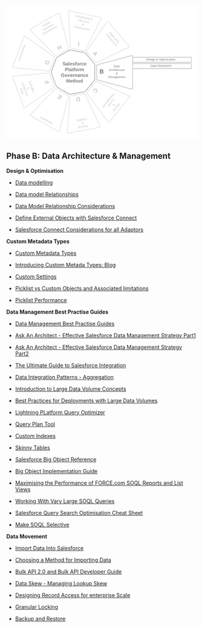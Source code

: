 <p align="center">
  <img src="https://github.com/SalesforcePlatformGovernanceMethod/phase-b/blob/d369aa8d6d3506175ab6377dfc497702becca380/images/phase-b.png" title="Phase A">
</p>

## Phase B: Data Architecture &amp; Management

**Design & Optimisation**

- [Data modelling](https://trailhead.salesforce.com/content/learn/modules/data_modeling)

- [Data model Relationships](https://help.salesforce.com/articleView?id=sf.overview_of_custom_object_relationships.htm&type=5)

- [Data Model Relationship Considerations](https://help.salesforce.com/articleView?amp;language=en_US&id=relationships_considerations.htm&type=0)

- [Define External Objects with Salesforce Connect](https://help.salesforce.com/articleView?id=sf.platform_connect_about.htm&type=5)

- [Salesforce Connect Considerations for all Adaptors](https://help.salesforce.com/articleView?id=sf.platform_connect_considerations.htm&type=5)

**Custom Metadata Types**

- [Custom Metadata Types](https://help.salesforce.com/articleView?id=sf.custommetadatatypes_overview.htm&type=5)

- [Introducing Custom Metada Types: Blog](https://developer.salesforce.com/blogs/engineering/2015/04/custom-metadata-types-ga)

- [Custom Settings](https://help.salesforce.com/articleView?id=cs_about.htm&type=0)

- [Picklist vs Custom Objects and Associated limitations](https://help.salesforce.com/articleView?id=sf.picklist_limitations.htm&type=5)

- [Picklist Performance](https://help.salesforce.com/articleView?id=release-notes.rn_forcecom_fields_inactive_picklist.htm&type=5&release=232)

**Data Management Best Practise Guides**

- [Data Management Best Practise Guides](https://help.salesforce.com/articleView?id=000354590&language=en_US&mode=1&type=1)

- [Ask An Architect - Effective Salesforce Data Management Strategy Part1](https://www.salesforce.org/blog/ask-architect-5-steps-effective-salesforce-data-management-strategy/)

- [Ask An Architect - Effective Salesforce Data Management Strategy Part2](https://www.salesforce.org/blog/ask-an-architect-5-steps-to-an-effective-salesforce-data-management-strategy/)

- [The Ultimate Guide to Salesforce Integration](https://medium.com/emorphis-technologies/the-ultimate-guide-to-salesforce-integration-ba54010c5f3d)

- [Data Integration Patterns - Aggregation](https://blogs.mulesoft.com/api-integration/patterns/data-integration-patterns-aggregation/)

- [Introduction to Large Data Volume Concepts](https://trailhead.salesforce.com/content/learn/modules/large-data-volumes)

- [Best Practices for Deployments with Large Data Volumes](https://developer.salesforce.com/docs/atlas.en-us.salesforce_large_data_volumes_bp.meta/salesforce_large_data_volumes_bp/ldv_deployments_introduction.htm)

- [Lightning PLatform Query Optimizer](https://developer.salesforce.com/docs/atlas.en-us.salesforce_large_data_volumes_bp.meta/salesforce_large_data_volumes_bp/ldv_deployments_infrastructure_salesforce_query_optimizer.htm)

- [Query Plan Tool](https://help.salesforce.com/articleView?id=000334796&type=1&mode=1)

- [Custom Indexes](https://help.salesforce.com/articleView?id=000325247&type=1&mode=1&language=en_US)

- [Skinny Tables](https://developer.salesforce.com/docs/atlas.en-us.salesforce_large_data_volumes_bp.meta/salesforce_large_data_volumes_bp/ldv_deployments_infrastructure_skinny_tables.htm)

- [Salesforce Big Object Reference](https://trailhead.salesforce.com/content/learn/modules/big_objects)

- [Big Object Implementation Guide](https://developer.salesforce.com/docs/atlas.en-us.bigobjects.meta/bigobjects/big_object.htm)

- [Maximising the Performance of FORCE.com SOQL Reports and List Views](https://developer.salesforce.com/blogs/engineering/2013/07/maximizing-the-performance-of-force-com-soql-reports-and-list-views.html)

- [Working With Vary Large SOQL Queries](https://developer.salesforce.com/docs/atlas.en-us.apexcode.meta/apexcode/langCon_apex_SOQL_VLSQ.htm)

- [Salesforce Query Search Optimisation Cheat Sheet](http://resources.docs.salesforce.com/194/0/en-us/sfdc/pdf/salesforce_query_search_optimization_developer_cheatsheet.pdf)

- [Make SOQL Selective](https://help.salesforce.com/articleView?id=000325257&type=1&mode=1&language=en_US)

**Data Movement**

- [Import Data Into Salesforce](https://help.salesforce.com/articleView?id=sf.importing.htm&type=5)

- [Choosing a Method for Importing Data](https://help.salesforce.com/articleView?id=sf.import_which_data_import_tool.htm&type=5)

- [Bulk API 2.0 and Bulk API Developer Guide](https://developer.salesforce.com/docs/atlas.en-us.api_asynch.meta/api_asynch/asynch_api_intro.htm)

- [Data Skew - Managing Lookup Skew](https://developer.salesforce.com/blogs/engineering/2013/04/managing-lookup-skew-to-avoid-record-lock-exceptions.html)

- [Designing Record Access for enterprise Scale](https://developer.salesforce.com/docs/atlas.en-us.draes.meta/draes/draes_group_membership_data_skew.htm)

- [Granular Locking](https://developer.salesforce.com/docs/atlas.en-us.draes.meta/draes/draes_group_membership_locking.htm)

- [Backup and Restore](https://help.salesforce.com/articleView?id=000334121&language=en_US&mode=1&type=1)
